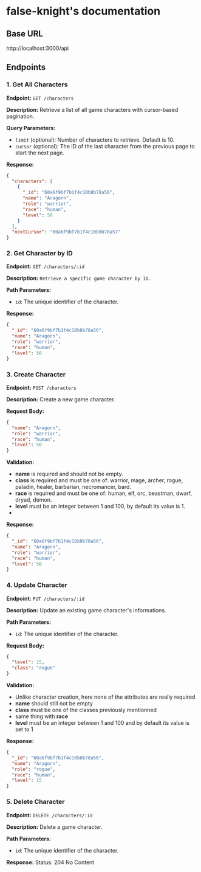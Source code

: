 # false-knight's documentation
## Base URL
http://localhost:3000/api
## Endpoints

### 1. Get All Characters
**Endpoint:** `GET /characters`

**Description:** Retrieve a list of all game characters with cursor-based pagination.

**Query Parameters:**
- `limit` (optional): Number of characters to retrieve. Default is 10.
- `cursor` (optional): The ID of the last character from the previous page to start the next page.

**Response:**
```json
{
  "characters": [
    {
      "_id": "60a6f9bf7b1f4c10b8b78a56",
      "name": "Aragorn",
      "role": "warrior",
      "race": "human",
      "level": 50
    }
  ],
  "nextCursor": "60a6f9bf7b1f4c10b8b78a57"
}
```

### 2. Get Character by ID
**Endpoint:** `GET /characters/:id`

**Description:** `Retrieve a specific game character by ID.`

**Path Parameters:**
- `id`: The unique identifier of the character.

**Response:**
```json
{
  "_id": "60a6f9bf7b1f4c10b8b78a56",
  "name": "Aragorn",
  "role": "warrior",
  "race": "human",
  "level": 50
}
```
### 3. Create Character
**Endpoint:** `POST /characters`

**Description:** Create a new game character.

**Request Body:**
```json
{
  "name": "Aragorn",
  "role": "warrior",
  "race": "human",
  "level": 50
}
```

**Validation:**
- **name** is required and should not be empty.
- **class** is required and must be one of: warrior, mage, archer, rogue, paladin, healer, barbarian, necromancer, bard.
- **race** is required and must be one of: human, elf, orc, beastman, dwarf, dryad, demon.
- **level** must be an integer between 1 and 100, by default its value is 1.
- 
**Response:**
```json
{
  "_id": "60a6f9bf7b1f4c10b8b78a56",
  "name": "Aragorn",
  "role": "warrior",
  "race": "human",
  "level": 50
}
```
### 4. Update Character
**Endpoint:** `PUT /characters/:id`

**Description:** Update an existing game character's informations.

**Path Parameters:**
- `id`: The unique identifier of the character.

**Request Body:**
```json
{
  "level": 15,
  "class": "rogue"
}
```

**Validation:**
- Unlike character creation, here none of the attributes are really required
- **name** should still not be empty
- **class** must be one of the classes previously mentionned
- same thing with **race**
- **level** must be an integer between 1 and 100 and by default its value is set to 1

**Response:**
```json
{
  "_id": "60a6f9bf7b1f4c10b8b78a56",
  "name": "Aragorn",
  "role": "rogue",
  "race": "human",
  "level": 15
}
```

### 5. Delete Character
**Endpoint:** `DELETE /characters/:id`

**Description:** Delete a game character.

**Path Parameters:**
- `id`: The unique identifier of the character.

**Response:**
Status: 204 No Content
